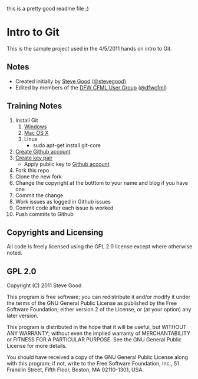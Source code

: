 this is a pretty good readme file ;)
# Intro to Git

This is the sample project used in the 4/5/2011 hands on intro to Git.

## Notes

- Created initially by [Steve Good](http://stevegood.org/) ([@stevegood](http://github.com/stevegood))
- Edited by members of the [DFW CFML User Group](http://dfwcfml.org/) ([@dfwcfml](http://github.com/dfwcfml))

## Training Notes

1. Install Git
	1. [Windows](http://code.google.com/p/msysgit/downloads/list?can=3)
	2. [Mac OS X](http://code.google.com/p/git-osx-installer/downloads/list?can=3)
	3. Linux
		- sudo apt-get install git-core
2. [Create Github account](https://github.com/signup/free)
3. [Create key pair](http://github.com/guides/providing-your-ssh-key)
	- Apply public key to [Github account](https://github.com/account/ssh)
4. Fork this repo
5. Clone the new fork
6. Change the copyright at the botttom to your name and blog if you have one
7. Commit the change
8. Work issues as logged in Github issues
9. Commit code after each issue is worked
10. Push commits to Github

## Copyrights and Licensing

All code is freely licensed using the GPL 2.0 license except where otherwise noted.

## GPL 2.0

Copyright (C) 2011 Steve Good

This program is free software; you can redistribute it and/or modify it under the terms of the GNU General Public License as published by the Free Software Foundation; either version 2 of the License, or (at your option) any later version.

This program is distributed in the hope that it will be useful, but WITHOUT ANY WARRANTY; without even the implied warranty of MERCHANTABILITY or FITNESS FOR A PARTICULAR PURPOSE. See the GNU General Public License for more details.

You should have received a copy of the GNU General Public License along with this program; if not, write to the Free Software Foundation, Inc., 51 Franklin Street, Fifth Floor, Boston, MA 02110-1301, USA.

